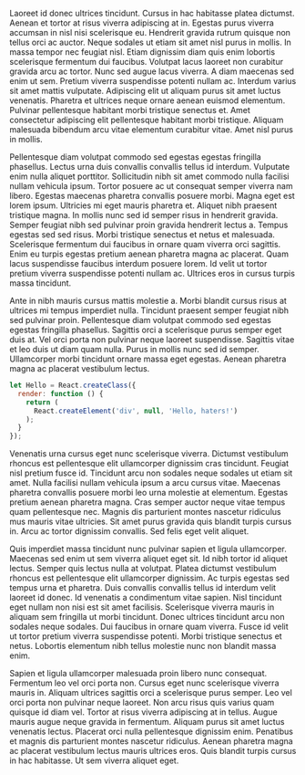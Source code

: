 Laoreet id donec ultrices tincidunt. Cursus in hac habitasse platea dictumst. Aenean et tortor at risus viverra adipiscing at in. Egestas purus viverra accumsan in nisl nisi scelerisque eu. Hendrerit gravida rutrum quisque non tellus orci ac auctor. Neque sodales ut etiam sit amet nisl purus in mollis. In massa tempor nec feugiat nisl. Etiam dignissim diam quis enim lobortis scelerisque fermentum dui faucibus. Volutpat lacus laoreet non curabitur gravida arcu ac tortor. Nunc sed augue lacus viverra. A diam maecenas sed enim ut sem. Pretium viverra suspendisse potenti nullam ac. Interdum varius sit amet mattis vulputate. Adipiscing elit ut aliquam purus sit amet luctus venenatis. Pharetra et ultrices neque ornare aenean euismod elementum. Pulvinar pellentesque habitant morbi tristique senectus et. Amet consectetur adipiscing elit pellentesque habitant morbi tristique. Aliquam malesuada bibendum arcu vitae elementum curabitur vitae. Amet nisl purus in mollis.

Pellentesque diam volutpat commodo sed egestas egestas fringilla phasellus. Lectus urna duis convallis convallis tellus id interdum. Vulputate enim nulla aliquet porttitor. Sollicitudin nibh sit amet commodo nulla facilisi nullam vehicula ipsum. Tortor posuere ac ut consequat semper viverra nam libero. Egestas maecenas pharetra convallis posuere morbi. Magna eget est lorem ipsum. Ultricies mi eget mauris pharetra et. Aliquet nibh praesent tristique magna. In mollis nunc sed id semper risus in hendrerit gravida. Semper feugiat nibh sed pulvinar proin gravida hendrerit lectus a. Tempus egestas sed sed risus. Morbi tristique senectus et netus et malesuada. Scelerisque fermentum dui faucibus in ornare quam viverra orci sagittis. Enim eu turpis egestas pretium aenean pharetra magna ac placerat. Quam lacus suspendisse faucibus interdum posuere lorem. Id velit ut tortor pretium viverra suspendisse potenti nullam ac. Ultrices eros in cursus turpis massa tincidunt.

Ante in nibh mauris cursus mattis molestie a. Morbi blandit cursus risus at ultrices mi tempus imperdiet nulla. Tincidunt praesent semper feugiat nibh sed pulvinar proin. Pellentesque diam volutpat commodo sed egestas egestas fringilla phasellus. Sagittis orci a scelerisque purus semper eget duis at. Vel orci porta non pulvinar neque laoreet suspendisse. Sagittis vitae et leo duis ut diam quam nulla. Purus in mollis nunc sed id semper. Ullamcorper morbi tincidunt ornare massa eget egestas. Aenean pharetra magna ac placerat vestibulum lectus.

```javascript
let Hello = React.createClass({
  render: function () {
    return (
      React.createElement('div', null, 'Hello, haters!')
    );
  }
});
```

Venenatis urna cursus eget nunc scelerisque viverra. Dictumst vestibulum rhoncus est pellentesque elit ullamcorper dignissim cras tincidunt. Feugiat nisl pretium fusce id. Tincidunt arcu non sodales neque sodales ut etiam sit amet. Nulla facilisi nullam vehicula ipsum a arcu cursus vitae. Maecenas pharetra convallis posuere morbi leo urna molestie at elementum. Egestas pretium aenean pharetra magna. Cras semper auctor neque vitae tempus quam pellentesque nec. Magnis dis parturient montes nascetur ridiculus mus mauris vitae ultricies. Sit amet purus gravida quis blandit turpis cursus in. Arcu ac tortor dignissim convallis. Sed felis eget velit aliquet.

Quis imperdiet massa tincidunt nunc pulvinar sapien et ligula ullamcorper. Maecenas sed enim ut sem viverra aliquet eget sit. Id nibh tortor id aliquet lectus. Semper quis lectus nulla at volutpat. Platea dictumst vestibulum rhoncus est pellentesque elit ullamcorper dignissim. Ac turpis egestas sed tempus urna et pharetra. Duis convallis convallis tellus id interdum velit laoreet id donec. Id venenatis a condimentum vitae sapien. Nisl tincidunt eget nullam non nisi est sit amet facilisis. Scelerisque viverra mauris in aliquam sem fringilla ut morbi tincidunt. Donec ultrices tincidunt arcu non sodales neque sodales. Dui faucibus in ornare quam viverra. Fusce id velit ut tortor pretium viverra suspendisse potenti. Morbi tristique senectus et netus. Lobortis elementum nibh tellus molestie nunc non blandit massa enim.

Sapien et ligula ullamcorper malesuada proin libero nunc consequat. Fermentum leo vel orci porta non. Cursus eget nunc scelerisque viverra mauris in. Aliquam ultrices sagittis orci a scelerisque purus semper. Leo vel orci porta non pulvinar neque laoreet. Non arcu risus quis varius quam quisque id diam vel. Tortor at risus viverra adipiscing at in tellus. Augue mauris augue neque gravida in fermentum. Aliquam purus sit amet luctus venenatis lectus. Placerat orci nulla pellentesque dignissim enim. Penatibus et magnis dis parturient montes nascetur ridiculus. Aenean pharetra magna ac placerat vestibulum lectus mauris ultrices eros. Quis blandit turpis cursus in hac habitasse. Ut sem viverra aliquet eget.